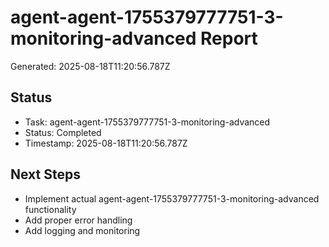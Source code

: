 # agent-agent-1755379777751-3-monitoring-advanced Report

Generated: 2025-08-18T11:20:56.787Z

## Status
- Task: agent-agent-1755379777751-3-monitoring-advanced
- Status: Completed
- Timestamp: 2025-08-18T11:20:56.787Z

## Next Steps
- Implement actual agent-agent-1755379777751-3-monitoring-advanced functionality
- Add proper error handling
- Add logging and monitoring
